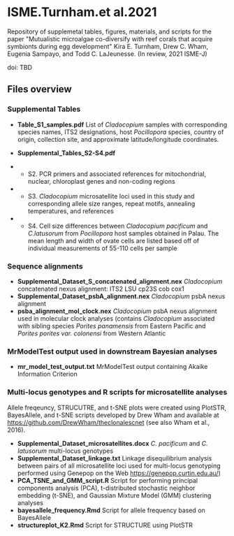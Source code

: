 # ISME.Turnham.et al.2021
Repository of supplemetal tables, figures, materials, and scripts for the paper "Mutualistic microalgae co-diversify with reef corals that acquire symbionts during egg development" Kira E. Turnham, Drew C. Wham, Eugenia Sampayo, and Todd C. LaJeunesse. (In review, 2021 ISME-J)

doi: TBD
<br />
## Files overview

### Supplemental Tables
* **Table_S1_samples.pdf** List of *Cladocopium* samples with corresponding species names, ITS2 designations, host *Pocillopora* species, country of
origin, collection site, and approximate latitude/longitude coordinates.

* **Supplemental_Tables_S2-S4.pdf** 
* * S2. PCR primers and associated references for mitochondrial, nuclear, chloroplast genes and non-coding regions
* * S3. *Cladocopium* microsatellite loci used in this study and corresponding allele size ranges, repeat motifs, annealing temperatures, and references
* * S4. Cell size differences between *Cladocopium pacificum* and *C.latusorum* from *Pocillopora* host samples obtained in Palau. The mean length and width of ovate cells are listed based off of individual measurements of 55-110 cells per sample

### Sequence alignments
* **Supplemental_Dataset_S_concatenated_alignment.nex** *Cladocopium* concatenated nexus alignment: ITS2 LSU cp23S cob cox1
* **Supplemental_Dataset_psbA_alignment.nex** *Cladocopium* psbA nexus alignment
* **psba_alignment_mol_clock.nex** *Cladocopium* psbA nexus alignment used in molecular clock analyses (contains *Cladocopium* associated with sibling species *Porites panamensis* from Eastern Pacific and *Porites porites var. colonensi* from Western Atlantic

### MrModelTest output used in downstream Bayesian analyses
* **mr_model_test_output.txt** MrModelTest output containing Akaike Information Criterion

### Multi-locus genotypes and R scripts for microsatellite analyses
Allele freqeuncy, STRUCUTRE, and t-SNE plots were created using PlotSTR, BayesAllele, and t-SNE scripts developed by Drew Wham and available at https://github.com/DrewWham/theclonalescnet (see also Wham et al., 2016).
* **Supplemental_Dataset_microsatellites.docx** *C. pacificum* and *C. latusorum* multi-locus genotypes
* **Supplemental_Dataset_linkage.txt** Linkage disequilibrium analysis between pairs of all microsatellite loci used for multi-locus genotyping performed using Genepop on the Web https://genepop.curtin.edu.au/)
* **PCA_TSNE_and_GMM_script.R** Script for performing principal components analysis (PCA), t-distributed stochastic neighbor embedding (t-SNE), and Gaussian Mixture Model (GMM) clustering analyses
* **bayesallele_frequency.Rmd** Script for allele frequency based on BayesAllele 
* **structureplot_K2.Rmd** Script for STRUCTURE using PlotSTR
